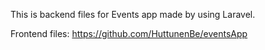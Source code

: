 This is backend files for Events app made by using Laravel.

Frontend files: https://github.com/HuttunenBe/eventsApp
